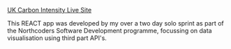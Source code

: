 [UK Carbon Intensity Live Site](https://dan77uk.github.io/carbonIntensity/)

This REACT app was developed by my over a two day solo sprint as part of the Northcoders Software Development programme, focussing on data visualisation using third part API's.
